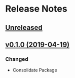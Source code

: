 # Release Notes

## [Unreleased](https://github.com/ixocreate/mail-package/compare/0.1.0...develop)

## [v0.1.0 (2019-04-19)](https://github.com/ixocreate/mail-package/compare/master...0.1.0)

### Changed
- Consolidate Package
